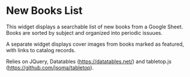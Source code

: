 # New Books List
This widget displays a searchable list of new books from a Google Sheet. Books are sorted by subject and organized into periodic issuues.

A separate widget displays cover images from books marked as featured, with links to catalog records.

Relies on JQuery, Datatables (https://datatables.net/) and tabletop.js (https://github.com/jsoma/tabletop).
